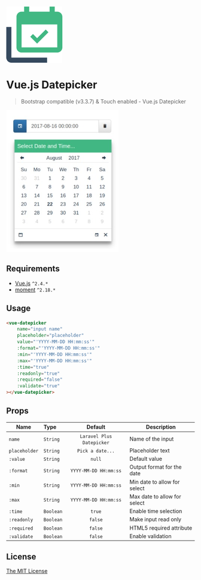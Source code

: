<p align="left">
  <img src="https://github.com/gurindersingh/vue-datepicker-touch/blob/master/static/assets/logo.png" width="150"/>
</p> 

# Vue.js Datepicker
> Bootstrap compatible (v3.3.7) & Touch enabled - Vue.js Datepicker 

<p align="left">
  <img src="https://github.com/gurindersingh/vue-datepicker-touch/blob/master/static/assets/screen_1.jpeg" width="300"/>
</p>

## Requirements
- [Vue.js](https://github.com/vuejs/vue) `^2.4.*`
- [moment](https://github.com/moment/moment) `^2.18.*`

## Usage
```html
<vue-datepicker
    name="input name"
    placeholder="placeholder"
    value="'YYYY-MM-DD HH:mm:ss'"
    :format="'YYYY-MM-DD HH:mm:ss'"
    :min="'YYYY-MM-DD HH:mm:ss'"
    :max="'YYYY-MM-DD HH:mm:ss'"
    :time="true"
    :readonly="true"
    :required="false"
    :validate="true"
></vue-datepicker>
```

## Props
Name | Type | Default | Description
---|:---|:---:|---
`name` | `String` | `Laravel Plus Datepicker` | Name of the input 
`placeholder` | `String` | `Pick a date...` | Placeholder text 
`:value` | `String` | `null` | Default value 
`:format` | `String` | `YYYY-MM-DD HH:mm:ss` | Output format for the date
`:min` | `String` | `YYYY-MM-DD HH:mm:ss` | Min date to allow for select 
`:max` | `String` | `YYYY-MM-DD HH:mm:ss` | Max date to allow for select 
`:time` | `Boolean` | `true` | Enable time selection 
`:readonly` | `Boolean` | `false` | Make input read only 
`:required` | `Boolean` | `false` | HTML5 required attribute 
`:validate` | `Boolean` | `false` | Enable validation 


## License
[The MIT License](http://opensource.org/licenses/MIT)
